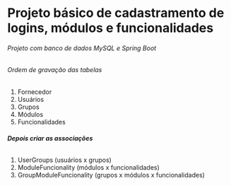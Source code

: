 <h1> Projeto básico de cadastramento de logins, módulos e funcionalidades </h1>
<b><h6>Projeto com banco de dados MySQL e Spring Boot</h6></b>  
<b><h6>Ordem de gravação das tabelas</h6></b>

<ol>
<li>Fornecedor</li>
<li>Usuários</li>
<li>Grupos</li>
<li>Módulos</li>
<li>Funcionalidades</li>
</ol>

<h6><b> Depois criar as associações</b></h6>
 <ol>
<li>UserGroups (usuários x grupos)</li>
<li>ModuleFuncionality (módulos x funcionalidades) </li>
<li>GroupModuleFuncionality (grupos x módulos x funcionalidades) </li>
</ol>
